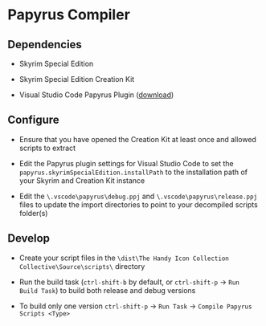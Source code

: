 # Papyrus Compiler

## Dependencies

- Skyrim Special Edition

- Skyrim Special Edition Creation Kit

- Visual Studio Code Papyrus Plugin ([download](https://marketplace.visualstudio.com/items?itemName=joelday.papyrus-lang-vscode))

## Configure

- Ensure that you have opened the Creation Kit at least once and allowed scripts to extract

- Edit the Papyrus plugin settings for Visual Studio Code to set the `papyrus.skyrimSpecialEdition.installPath` to the installation path of your Skyrim and Creation Kit instance

- Edit the `\.vscode\papyrus\debug.ppj` and `\.vscode\papyrus\release.ppj` files to update the import directories to point to your decompiled scripts folder(s)

## Develop

- Create your script files in the `\dist\The Handy Icon Collection Collective\Source\scripts\` directory

- Run the build task (`ctrl-shift-b` by default, or `ctrl-shift-p` -> `Run Build Task`) to build both release and debug versions

- To build only one version `ctrl-shift-p` -> `Run Task` -> `Compile Papyrus Scripts <Type>`
